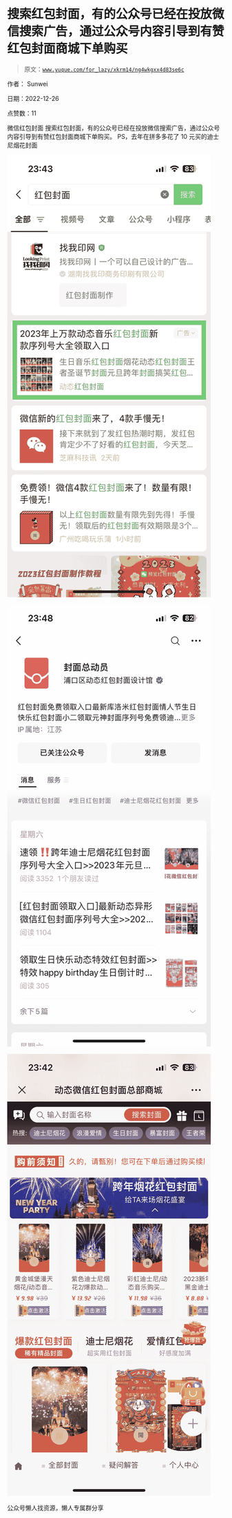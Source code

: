# 搜索红包封面，有的公众号已经在投放微信搜索广告，通过公众号内容引导到有赞红包封面商城下单购买

> 原文：[`www.yuque.com/for_lazy/xkrm14/ng4wkgxx4d83se6c`](https://www.yuque.com/for_lazy/xkrm14/ng4wkgxx4d83se6c)



作者： Sunwei



日期：2022-12-26



点赞数：11

<ne-hole id="ufa28a677" data-lake-id="ufa28a677"><ne-card data-card-name="hr" data-card-type="block" id="jsHje" data-event-boundary="card">

微信红包封面 搜索红包封面，有的公众号已经在投放微信搜索广告，通过公众号内容引导到有赞红包封面商城下单购买。 PS，去年在拼多多花了 10 元买的迪士尼烟花封面



<ne-card data-card-name="image" data-card-type="inline" id="Fmcv7" data-event-boundary="card">![](img/a1170dada348e178253c52604d870dd4.png)</ne-card>



<ne-card data-card-name="image" data-card-type="inline" id="T3p8G" data-event-boundary="card">![](img/d22bb48847917063f1e9fb586ea66570.png)</ne-card>



<ne-card data-card-name="image" data-card-type="inline" id="xOUPy" data-event-boundary="card">![](img/3b639858c1a539b157abbb38fd380ca1.png)</ne-card>

<ne-hole id="u56b9e075" data-lake-id="u56b9e075"><ne-card data-card-name="hr" data-card-type="block" id="mAJoB" data-event-boundary="card">

公众号懒人找资源，懒人专属群分享

</ne-card></ne-hole></ne-card></ne-hole>